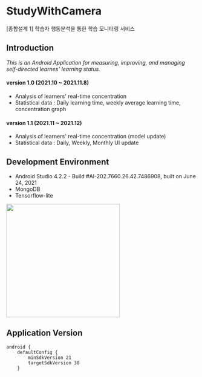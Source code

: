 # StudyWithCamera
[종합설계 1] 학습자 행동분석을 통한 학습 모니터링 서비스 

## Introduction
*This is an Android Application for measuring, improving, and managing self-directed learnes' learning status.*
#### version 1.0 (2021.10 ~ 2021.11.8)
+ Analysis of learners' real-time concentration
+ Statistical data : Daily learning time, weekly average learning time, concentration graph
#### version 1.1 (2021.11 ~ 2021.12)
+ Analysis of learners' real-time concentration (model update)
+ Statistical data : Daily, Weekly, Monthly UI update

## Development Environment
+ Android Studio 4.2.2 - Build #AI-202.7660.26.42.7486908, built on June 24, 2021
+ MongoDB
+ Tensorflow-lite

<img src="https://user-images.githubusercontent.com/55984242/140636896-929e0c3b-fb69-4da2-ad8c-b9fb5f2ae994.jpg" height="300px"/>

## Application Version
~~~
android {
    defaultConfig {
        minSdkVersion 21
        targetSdkVersion 30
    }
~~~

